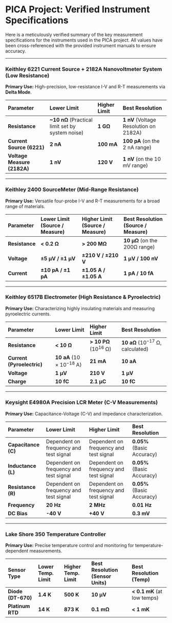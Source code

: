 # PICA Project: Verified Instrument Specifications

Here is a meticulously verified summary of the key measurement specifications for the instruments used in the PICA project. All values have been cross-referenced with the provided instrument manuals to ensure accuracy.

---

### Keithley 6221 Current Source + 2182A Nanovoltmeter System (Low Resistance)
**Primary Use:** High-precision, low-resistance I-V and R-T measurements via **Delta Mode**.

| Parameter                 | Lower Limit                                       | Higher Limit    | Best Resolution                             |
| :------------------------ | :------------------------------------------------ | :-------------- | :------------------------------------------ |
| **Resistance** | **~10 nΩ** (Practical limit set by system noise)  | **1 GΩ** | **1 nV** (Voltage Resolution on 2182A)      |
| **Current Source (6221)** | **2 nA** | **100 mA** | **100 pA** (on the 2 nA range)              |
| **Voltage Measure (2182A)**| **1 nV** | **120 V** | **1 nV** (on the 10 mV range)               |

---

### Keithley 2400 SourceMeter (Mid-Range Resistance)
**Primary Use:** Versatile four-probe I-V and R-T measurements for a broad range of materials.

| Parameter                      | Lower Limit (Source / Measure) | Higher Limit (Source / Measure) | Best Resolution (Source / Measure) |
| :----------------------------- | :----------------------------- | :------------------------------ | :--------------------------------- |
| **Resistance** | **< 0.2 Ω** | **> 200 MΩ** | **10 µΩ** (on the 200Ω range)      |
| **Voltage** | **±5 µV / ±1 µV** | **±210 V / ±210 V** | **1 µV / 100 nV** |
| **Current** | **±10 pA / ±1 pA** | **±1.05 A / ±1.05 A** | **1 pA / 10 fA** |

---

### Keithley 6517B Electrometer (High Resistance & Pyroelectric)
**Primary Use:** Characterizing highly insulating materials and measuring pyroelectric currents.

| Parameter                      | Lower Limit                                  | Higher Limit                    | Best Resolution                                |
| :----------------------------- | :------------------------------------------- | :------------------------------ | :--------------------------------------------- |
| **Resistance** | **< 10 Ω** | **> 10 PΩ** ($10^{16}$ Ω)        | **10 aΩ** ($10^{-17}$ Ω, calculated)           |
| **Current (Pyroelectric)** | **10 aA** ($10 \times 10^{-18}$ A)           | **21 mA** | **10 aA** |
| **Voltage** | **1 µV** | **210 V** | **1 µV** |
| **Charge** | **10 fC** | **2.1 µC** | **10 fC** |

---

### Keysight E4980A Precision LCR Meter (C-V Measurements)
**Primary Use:** Capacitance-Voltage (C-V) and impedance characterization.

| Parameter            | Lower Limit                                | Higher Limit                               | Best Resolution           |
| :------------------- | :----------------------------------------- | :----------------------------------------- | :------------------------ |
| **Capacitance (C)** | Dependent on frequency and test signal     | Dependent on frequency and test signal     | **0.05%** (Basic Accuracy)|
| **Inductance (L)** | Dependent on frequency and test signal     | Dependent on frequency and test signal     | **0.05%** (Basic Accuracy)|
| **Resistance (R)** | Dependent on frequency and test signal     | Dependent on frequency and test signal     | **0.05%** (Basic Accuracy)|
| **Frequency** | **20 Hz** | **2 MHz** | **0.01 Hz** |
| **DC Bias** | **-40 V** | **+40 V** | **0.3 mV** |

---

### Lake Shore 350 Temperature Controller
**Primary Use:** Precise temperature control and monitoring for temperature-dependent measurements.

| Sensor Type      | Lower Temp. Limit | Higher Temp. Limit | Best Resolution (Sensor Units) | Best Resolution (Temp)     |
| :--------------- | :---------------- | :----------------- | :----------------------------- | :------------------------- |
| **Diode (DT-670)** | **1.4 K** | **500 K** | **10 µV** | **< 0.1 mK** (at low temps)|
| **Platinum RTD** | **14 K** | **873 K** | **0.1 mΩ** | **< 1 mK** |
